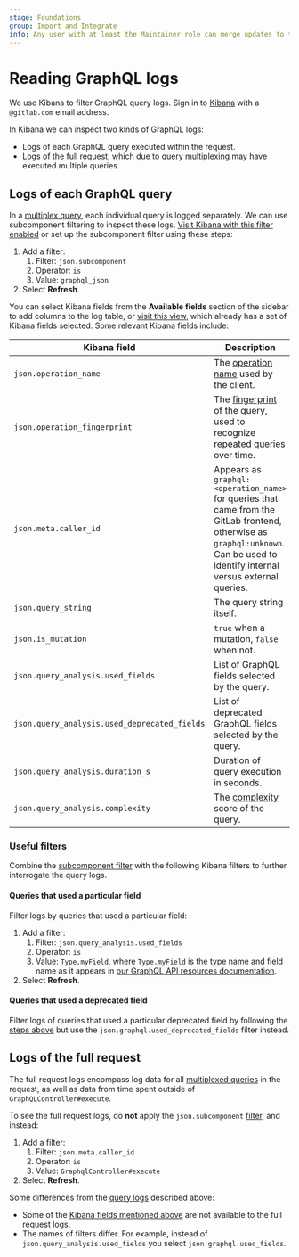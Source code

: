 ```yaml
---
stage: Foundations
group: Import and Integrate
info: Any user with at least the Maintainer role can merge updates to this content. For details, see https://docs.gitlab.com/ee/development/development_processes.html#development-guidelines-review.
---
```


# Reading GraphQL logs

We use Kibana to filter GraphQL query logs. Sign in to [Kibana](https://log.gprd.gitlab.net/)
with a `@gitlab.com` email address.

In Kibana we can inspect two kinds of GraphQL logs:

- Logs of each GraphQL query executed within the request.
- Logs of the full request, which due to [query multiplexing](https://graphql-ruby.org/queries/multiplex.html)
  may have executed multiple queries.

## Logs of each GraphQL query

In a [multiplex query](https://graphql-ruby.org/queries/multiplex.html), each individual query
is logged separately. We can use subcomponent filtering to inspect these logs.
[Visit Kibana with this filter enabled](https://log.gprd.gitlab.net/goto/a0da8c9a1e9c1f533a058b7d29d13956)
or set up the subcomponent filter using these steps:

1. Add a filter:
   1. Filter: `json.subcomponent`
   1. Operator: `is`
   1. Value: `graphql_json`
1. Select **Refresh**.

You can select Kibana fields from the **Available fields** section of the sidebar to
add columns to the log table, or [visit this view](https://log.gprd.gitlab.net/goto/5826d3d3affb41cac52e637ffc205905),
which already has a set of Kibana fields selected. Some relevant Kibana fields include:

| Kibana field | Description |
| ---      | ---      |
| `json.operation_name` | The [operation name](https://graphql.org/learn/queries/#operation-name) used by the client. |
| `json.operation_fingerprint`| The [fingerprint](https://graphql-ruby.org/api-doc/1.12.20/GraphQL/Query#fingerprint-instance_method) of the query, used to recognize repeated queries over time. |
| `json.meta.caller_id` | Appears as `graphql:<operation_name>` for queries that came from the GitLab frontend, otherwise as `graphql:unknown`. Can be used to identify internal versus external queries. |
| `json.query_string` | The query string itself. |
| `json.is_mutation` | `true` when a mutation, `false` when not. |
| `json.query_analysis.used_fields` | List of GraphQL fields selected by the query. |
| `json.query_analysis.used_deprecated_fields` | List of deprecated GraphQL fields selected by the query. |
| `json.query_analysis.duration_s` | Duration of query execution in seconds. |
| `json.query_analysis.complexity` | The [complexity](../api_graphql_styleguide.md#max-complexity) score of the query. |

### Useful filters

Combine the [subcomponent filter](#logs-of-each-graphql-query) with the following Kibana filters to further interrogate the query logs.

#### Queries that used a particular field

Filter logs by queries that used a particular field:

1. Add a filter:
   1. Filter: `json.query_analysis.used_fields`
   1. Operator: `is`
   1. Value: `Type.myField`, where `Type.myField` is the type name and field name as it
      appears in [our GraphQL API resources documentation](../../api/graphql/reference/index.md).
1. Select **Refresh**.

#### Queries that used a deprecated field

Filter logs of queries that used a particular deprecated field by following the
[steps above](#queries-that-used-a-particular-field) but use the `json.graphql.used_deprecated_fields`
filter instead.

## Logs of the full request

The full request logs encompass log data for all [multiplexed queries](https://graphql-ruby.org/queries/multiplex.html)
in the request, as well as data from time spent outside of `GraphQLController#execute`.

To see the full request logs, do **not** apply the `json.subcomponent` [filter](#logs-of-each-graphql-query), and instead:

1. Add a filter:
   1. Filter: `json.meta.caller_id`
   1. Operator: `is`
   1. Value: `GraphqlController#execute`
1. Select **Refresh**.

Some differences from the [query logs](#logs-of-each-graphql-query) described above:

- Some of the [Kibana fields mentioned above](#logs-of-each-graphql-query) are not available to the full request logs.
- The names of filters differ. For example, instead of `json.query_analysis.used_fields` you select `json.graphql.used_fields`.

